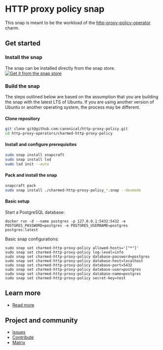 # HTTP proxy policy snap

This snap is meant to be the workload of the [http-proxy-policy-operator](https://github.com/canonical/http-proxy-policy/http-proxy-policy-operator) 
charm.  

## Get started

### Install the snap
The snap can be installed directly from the snap store.  
[![Get it from the snap store](https://snapcraft.io/static/images/badges/en/snap-store-black.svg)](https://snapcraft.io/charmed-http-proxy-policy)


### Build the snap
The steps outlined below are based on the assumption that you are building 
the snap with the latest LTS of Ubuntu. If you are using another version of
Ubuntu or another operating system, the process may be different.

#### Clone repository
```bash
git clone git@github.com:canonical/http-proxy-policy.git
cd http-proxy-operators/charmed-http-proxy-policy
```

#### Install and configure prerequisites
```bash
sudo snap install snapcraft
sudo snap install lxd
sudo lxd init --auto
```

#### Pack and install the snap
```bash
snapcraft pack
sudo snap install ./charmed-http-proxy-policy_*.snap --devmode
```

#### Basic setup

Start a PostgreSQL database:

```
docker run -d --name postgres -p 127.0.0.1:5432:5432 -e POSTGRES_PASSWORD=postgres -e POSTGRES_USERNAME=postgres postgres:latest
```

Basic snap configurations:

```
sudo snap set charmed-http-proxy-policy allowed-hosts='["*"]'
sudo snap set charmed-http-proxy-policy log-level=info
sudo snap set charmed-http-proxy-policy database-password=postgres
sudo snap set charmed-http-proxy-policy database-host=localhost
sudo snap set charmed-http-proxy-policy database-port=5432
sudo snap set charmed-http-proxy-policy database-user=postgres
sudo snap set charmed-http-proxy-policy database-name=postgres
sudo snap set charmed-http-proxy-policy secret-key=test
```

## Learn more
* [Read more](https://charmhub.io/http-proxy-policy/docs)

## Project and community
* [Issues](https://github.com/canonical/http-proxy-operators/issues)
* [Contribute](https://github.com/canonical/http-proxy-operators/blob/main/CONTRIBUTING.md)
* [Matrix](https://matrix.to/#/#charmhub-charmdev:ubuntu.com)

